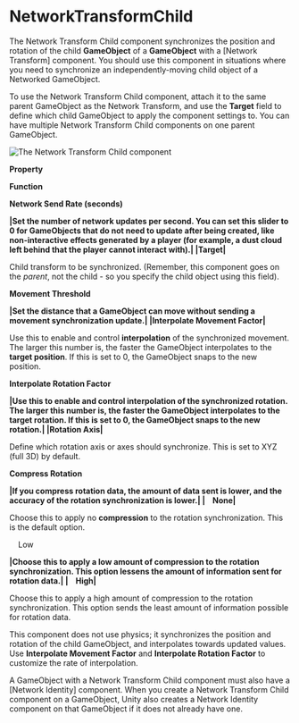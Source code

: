 # NetworkTransformChild

The Network Transform Child component synchronizes the position and rotation of
the child **GameObject** of a **GameObject** with a [Network
Transform]
component. You should use this component in situations where you need to
synchronize an independently-moving child object of a Networked GameObject.

To use the Network Transform Child component, attach it to the same parent
GameObject as the Network Transform, and use the **Target** field to define
which child GameObject to apply the component settings to. You can have multiple
Network Transform Child components on one parent GameObject.

![The Network Transform Child component](https://docs.unity3d.com/uploads/Main/NetworkTransformChild.png)

**Property**

**Function**

**Network Send Rate (seconds)**

**\|Set the number of network updates per second. You can set this slider to 0
for GameObjects that do not need to update after being created, like
non-interactive effects generated by a player (for example, a dust cloud left
behind that the player cannot interact with).\| \|**Target**\|**

Child transform to be synchronized. (Remember, this component goes on the
*parent*, not the child - so you specify the child object using this field).

**Movement Threshold**

**\|Set the distance that a GameObject can move without sending a movement
synchronization update.\| \|**Interpolate Movement Factor**\|**

Use this to enable and control **interpolation** of the synchronized movement.
The larger this number is, the faster the GameObject interpolates to the
**target position**. If this is set to 0, the GameObject snaps to the new
position.

**Interpolate Rotation Factor**

**\|Use this to enable and control interpolation of the synchronized rotation.
The larger this number is, the faster the GameObject interpolates to the target
rotation. If this is set to 0, the GameObject snaps to the new rotation.\|
\|**Rotation Axis**\|**

Define which rotation axis or axes should synchronize. This is set to XYZ (full
3D) by default.

**Compress Rotation**

**\|If you compress rotation data, the amount of data sent is lower, and the
accuracy of the rotation synchronization is lower.\| \|    None\|**

Choose this to apply no **compression** to the rotation synchronization. This is
the default option.

    Low

**\|Choose this to apply a low amount of compression to the rotation
synchronization. This option lessens the amount of information sent for rotation
data.\| \|    High\|**

Choose this to apply a high amount of compression to the rotation
synchronization. This option sends the least amount of information possible for
rotation data.

This component does not use physics; it synchronizes the position and rotation
of the child GameObject, and interpolates towards updated values. Use
**Interpolate Movement Factor** and **Interpolate Rotation Factor** to customize
the rate of interpolation.

A GameObject with a Network Transform Child component must also have a [Network
Identity] component.
When you create a Network Transform Child component on a GameObject, Unity also
creates a Network Identity component on that GameObject if it does not already
have one.
